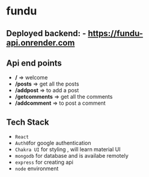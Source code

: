 # fundu

## Deployed backend: - https://fundu-api.onrender.com

## Api end points
- **/** => welcome
- **/posts** => get all the posts
- **/addpost** => to add a post
- **/getcomments** => get all the comments
- **/addcomment** => to post a comment

## Tech Stack
- `React`
- `Auth0`for google authentication
- `Chakra UI` for styling , will learn material UI
- `mongodb` for database and is availabe remotely
- `express` for creating api
- `node` environment
